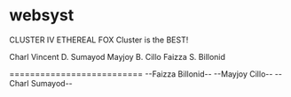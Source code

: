 # websyst

CLUSTER IV ETHEREAL FOX
Cluster is the BEST!

Charl Vincent D. Sumayod
Mayjoy B. Cillo
Faizza S. Billonid

==========================
--Faizza Billonid--
--Mayjoy Cillo--
--Charl Sumayod--